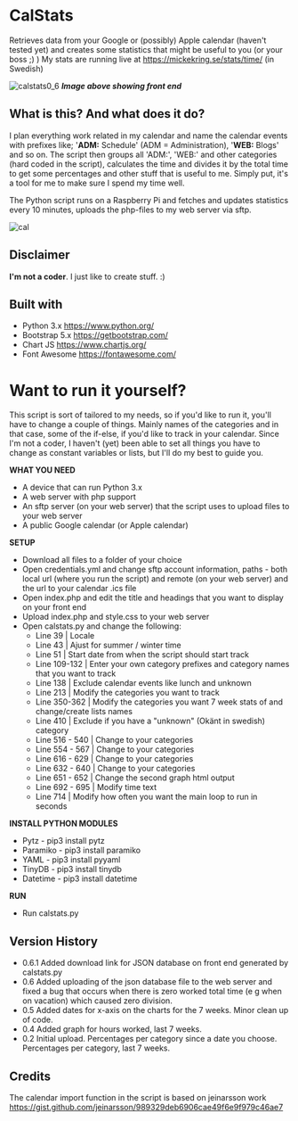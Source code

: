 # CalStats
 Retrieves data from your Google or (possibly) Apple calendar (haven't tested yet) and creates some statistics that might be useful to you (or your boss ;) )
 My stats are running live at https://mickekring.se/stats/time/ (in Swedish)
 
![calstats0_6](https://user-images.githubusercontent.com/10948066/125815584-c60c044b-d7b0-43fc-aee9-c7edee45f8eb.jpg)
___Image above showing front end___

## What is this? And what does it do?
I plan everything work related in my calendar and name the calendar events with prefixes like; '__ADM:__ Schedule' (ADM = Administration), '__WEB:__ Blogs' and so on. The script then groups all 'ADM:', 'WEB:' and other categories (hard coded in the script), calculates the time and divides it by the total time to get some percentages and other stuff that is useful to me. Simply put, it's a tool for me to make sure I spend my time well.

The Python script runs on a Raspberry Pi and fetches and updates statistics every 10 minutes, uploads the php-files to my web server via sftp.

![cal](https://user-images.githubusercontent.com/10948066/124256060-283b8c80-db2b-11eb-93fe-8a4928c986e2.jpg)

## Disclaimer
__I'm not a coder__. I just like to create stuff. :)

## Built with
* Python 3.x https://www.python.org/
* Bootstrap 5.x https://getbootstrap.com/
* Chart JS https://www.chartjs.org/
* Font Awesome https://fontawesome.com/

# Want to run it yourself?

This script is sort of tailored to my needs, so if you'd like to run it, you'll have to change a couple of things. Mainly names of the categories and in that case, some of the if-else, if you'd like to track in your calendar. Since I'm not a coder, I haven't (yet) been able to set all things you have to change as constant variables or lists, but I'll do my best to guide you.

__WHAT YOU NEED__
* A device that can run Python 3.x
* A web server with php support
* An sftp server (on your web server) that the script uses to upload files to your web server
* A public Google calendar (or Apple calendar)

__SETUP__
* Download all files to a folder of your choice
* Open credentials.yml and change sftp account information, paths - both local url (where you run the script) and remote (on your web server) and the url to your calendar .ics file
* Open index.php and edit the title and headings that you want to display on your front end
* Upload index.php and style.css to your web server
* Open calstats.py and change the following:
  * Line 39 | Locale
  * Line 43 | Ajust for summer / winter time
  * Line 51 | Start date from when the script should start track
  * Line 109-132 | Enter your own category prefixes and category names that you want to track
  * Line 138 | Exclude calendar events like lunch and unknown
  * Line 213 | Modify the categories you want to track
  * Line 350-362 | Modify the categories you want 7 week stats of and change/create lists names
  * Line 410 | Exclude if you have a "unknown" (Okänt in swedish) category
  * Line 516 - 540 | Change to your categories
  * Line 554 - 567 | Change to your categories
  * Line 616 - 629 | Change to your categories
  * Line 632 - 640 | Change to your categories
  * Line 651 - 652 | Change the second graph html output
  * Line 692 - 695 | Modify time text
  * Line 714 | Modify how often you want the main loop to run in seconds


__INSTALL PYTHON MODULES__
* Pytz - pip3 install pytz
* Paramiko - pip3 install paramiko
* YAML - pip3 install pyyaml
* TinyDB - pip3 install tinydb
* Datetime - pip3 install datetime

__RUN__
* Run calstats.py

## Version History
* 0.6.1 Added download link for JSON database on front end generated by calstats.py
* 0.6 Added uploading of the json database file to the web server and fixed a bug that occurs when there is zero worked total time (e g when on vacation) which caused zero division. 
* 0.5 Added dates for x-axis on the charts for the 7 weeks. Minor clean up of code.
* 0.4 Added graph for hours worked, last 7 weeks.
* 0.2 Initial upload. Percentages per category since a date you choose. Percentages per category, last 7 weeks.

## Credits
The calendar import function in the script is based on jeinarsson work https://gist.github.com/jeinarsson/989329deb6906cae49f6e9f979c46ae7
